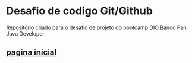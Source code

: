# Desafio de codigo Git/Github
Repositório criado para o desafio de projeto do bootcamp DIO Banco Pan Java Developer.

## [pagina inicial](https://eduschi.github.io/dio-desafio-github-primeiro-repositorio/)
